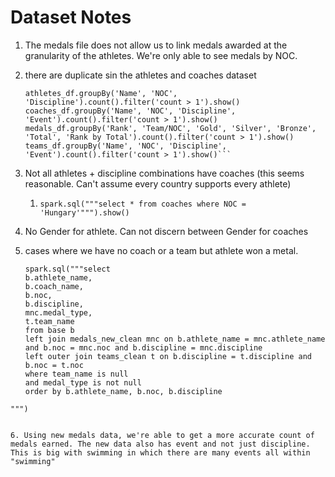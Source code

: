 # Dataset Notes


1. The medals file does not allow us to link medals awarded at the granularity of the athletes. We're only able to see medals by NOC.

2. there are duplicate sin the athletes and coaches dataset

    ```
    athletes_df.groupBy('Name', 'NOC', 'Discipline').count().filter('count > 1').show()
    coaches_df.groupBy('Name', 'NOC', 'Discipline', 'Event').count().filter('count > 1').show()
    medals_df.groupBy('Rank', 'Team/NOC', 'Gold', 'Silver', 'Bronze', 'Total', 'Rank by Total').count().filter('count > 1').show()
    teams_df.groupBy('Name', 'NOC', 'Discipline', 'Event').count().filter('count > 1').show()```

3. Not all athletes + discipline combinations have coaches (this seems reasonable. Can't assume every country supports every athlete)
   1. ```spark.sql("""select * from coaches where NOC = 'Hungary'""").show()```

4. No Gender for athlete. Can not discern between Gender for coaches


5. cases where we have no coach or a team but athlete won a metal.

    ```
    spark.sql("""select
    b.athlete_name,
    b.coach_name,
    b.noc,
    b.discipline,
    mnc.medal_type,
    t.team_name
    from base b
    left join medals_new_clean mnc on b.athlete_name = mnc.athlete_name and b.noc = mnc.noc and b.discipline = mnc.discipline
    left outer join teams_clean t on b.discipline = t.discipline and b.noc = t.noc
    where team_name is null
    and medal_type is not null
    order by b.athlete_name, b.noc, b.discipline
```
""")


6. Using new medals data, we're able to get a more accurate count of medals earned. The new data also has event and not just discipline. This is big with swimming in which there are many events all within "swimming"

